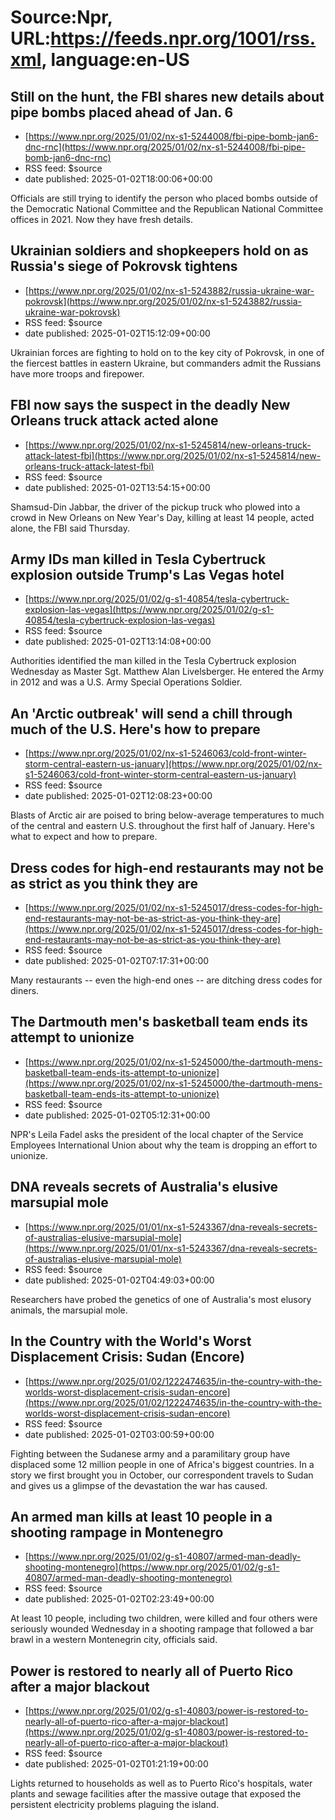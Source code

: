 # Source:Npr, URL:https://feeds.npr.org/1001/rss.xml, language:en-US

## Still on the hunt, the FBI shares new details about pipe bombs placed ahead of Jan. 6
 - [https://www.npr.org/2025/01/02/nx-s1-5244008/fbi-pipe-bomb-jan6-dnc-rnc](https://www.npr.org/2025/01/02/nx-s1-5244008/fbi-pipe-bomb-jan6-dnc-rnc)
 - RSS feed: $source
 - date published: 2025-01-02T18:00:06+00:00

Officials are still trying to identify the person who placed bombs outside of the Democratic National Committee and the Republican National Committee offices in 2021. Now they have fresh details.

## Ukrainian soldiers and shopkeepers hold on as Russia's siege of Pokrovsk tightens
 - [https://www.npr.org/2025/01/02/nx-s1-5243882/russia-ukraine-war-pokrovsk](https://www.npr.org/2025/01/02/nx-s1-5243882/russia-ukraine-war-pokrovsk)
 - RSS feed: $source
 - date published: 2025-01-02T15:12:09+00:00

Ukrainian forces are fighting to hold on to the key city of Pokrovsk, in one of the fiercest battles in eastern Ukraine, but commanders admit the Russians have more troops and firepower.

## FBI now says the suspect in the deadly New Orleans truck attack acted alone
 - [https://www.npr.org/2025/01/02/nx-s1-5245814/new-orleans-truck-attack-latest-fbi](https://www.npr.org/2025/01/02/nx-s1-5245814/new-orleans-truck-attack-latest-fbi)
 - RSS feed: $source
 - date published: 2025-01-02T13:54:15+00:00

Shamsud-Din Jabbar, the driver of the pickup truck who plowed into a crowd in New Orleans on New Year's Day, killing at least 14 people, acted alone, the FBI said Thursday.

## Army IDs man killed in Tesla Cybertruck explosion outside Trump's Las Vegas hotel
 - [https://www.npr.org/2025/01/02/g-s1-40854/tesla-cybertruck-explosion-las-vegas](https://www.npr.org/2025/01/02/g-s1-40854/tesla-cybertruck-explosion-las-vegas)
 - RSS feed: $source
 - date published: 2025-01-02T13:14:08+00:00

Authorities identified the man killed in the Tesla Cybertruck explosion Wednesday as Master Sgt. Matthew Alan Livelsberger.  He entered the Army in 2012 and was a U.S. Army Special Operations Soldier.

## An 'Arctic outbreak' will send a chill through much of the U.S. Here's how to prepare
 - [https://www.npr.org/2025/01/02/nx-s1-5246063/cold-front-winter-storm-central-eastern-us-january](https://www.npr.org/2025/01/02/nx-s1-5246063/cold-front-winter-storm-central-eastern-us-january)
 - RSS feed: $source
 - date published: 2025-01-02T12:08:23+00:00

Blasts of Arctic air are poised to bring below-average temperatures to much of the central and eastern U.S. throughout the first half of January. Here's what to expect and how to prepare.

## Dress codes for high-end restaurants may not be as strict as you think they are
 - [https://www.npr.org/2025/01/02/nx-s1-5245017/dress-codes-for-high-end-restaurants-may-not-be-as-strict-as-you-think-they-are](https://www.npr.org/2025/01/02/nx-s1-5245017/dress-codes-for-high-end-restaurants-may-not-be-as-strict-as-you-think-they-are)
 - RSS feed: $source
 - date published: 2025-01-02T07:17:31+00:00

Many restaurants -- even the high-end ones -- are ditching dress codes for diners.

## The Dartmouth men's basketball team ends its attempt to unionize
 - [https://www.npr.org/2025/01/02/nx-s1-5245000/the-dartmouth-mens-basketball-team-ends-its-attempt-to-unionize](https://www.npr.org/2025/01/02/nx-s1-5245000/the-dartmouth-mens-basketball-team-ends-its-attempt-to-unionize)
 - RSS feed: $source
 - date published: 2025-01-02T05:12:31+00:00

NPR's Leila Fadel asks the president of the local chapter of the Service Employees International Union about why the team is dropping an effort to unionize.

## DNA reveals secrets of Australia's elusive marsupial mole
 - [https://www.npr.org/2025/01/01/nx-s1-5243367/dna-reveals-secrets-of-australias-elusive-marsupial-mole](https://www.npr.org/2025/01/01/nx-s1-5243367/dna-reveals-secrets-of-australias-elusive-marsupial-mole)
 - RSS feed: $source
 - date published: 2025-01-02T04:49:03+00:00

Researchers have probed the genetics of one of Australia's most elusory animals, the marsupial mole.

## In the Country with the World's Worst Displacement Crisis: Sudan (Encore)
 - [https://www.npr.org/2025/01/02/1222474635/in-the-country-with-the-worlds-worst-displacement-crisis-sudan-encore](https://www.npr.org/2025/01/02/1222474635/in-the-country-with-the-worlds-worst-displacement-crisis-sudan-encore)
 - RSS feed: $source
 - date published: 2025-01-02T03:00:59+00:00

Fighting between the Sudanese army and a paramilitary group have displaced some 12 million people in one of Africa's biggest countries. In a story we first brought you in October, our correspondent travels to Sudan and gives us a glimpse of the devastation the war has caused.

## An armed man kills at least 10 people in a shooting rampage in Montenegro
 - [https://www.npr.org/2025/01/02/g-s1-40807/armed-man-deadly-shooting-montenegro](https://www.npr.org/2025/01/02/g-s1-40807/armed-man-deadly-shooting-montenegro)
 - RSS feed: $source
 - date published: 2025-01-02T02:23:49+00:00

At least 10 people, including two children, were killed and four others were seriously wounded Wednesday in a shooting rampage that followed a bar brawl in a western Montenegrin city, officials said.

## Power is restored to nearly all of Puerto Rico after a major blackout
 - [https://www.npr.org/2025/01/02/g-s1-40803/power-is-restored-to-nearly-all-of-puerto-rico-after-a-major-blackout](https://www.npr.org/2025/01/02/g-s1-40803/power-is-restored-to-nearly-all-of-puerto-rico-after-a-major-blackout)
 - RSS feed: $source
 - date published: 2025-01-02T01:21:19+00:00

Lights returned to households as well as to Puerto Rico's hospitals, water plants and sewage facilities after the massive outage that exposed the persistent electricity problems plaguing the island.

